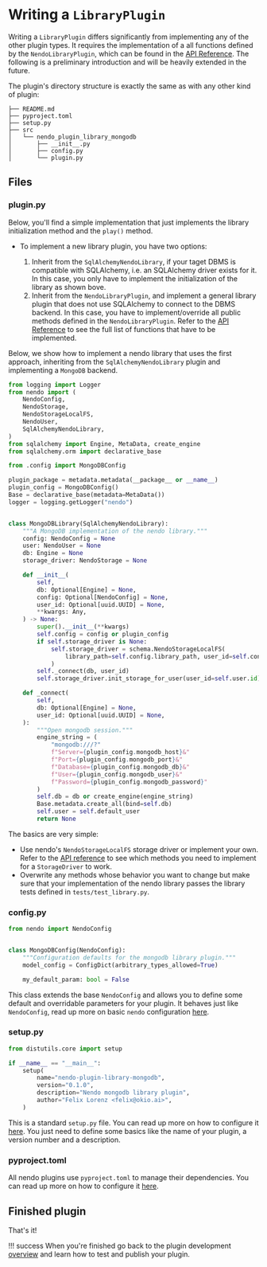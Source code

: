 # Writing a `LibraryPlugin`

Writing a `LibraryPlugin` differs significantly from implementing any of the other plugin types. It requires the implementation of a all functions defined by the `NendoLibraryPlugin`, which can be found in the [API Reference](https://okio.ai/docs/reference/schema/plugin/#nendo.schema.plugin.NendoLibraryPlugin). The following is a preliminary introduction and will be heavily extended in the future.

The plugin's directory structure is exactly the same as with any other kind of plugin:

```shell
├── README.md
├── pyproject.toml
├── setup.py
├── src
│   └── nendo_plugin_library_mongodb
│       ├── __init__.py
│       ├── config.py
│       └── plugin.py
```

## Files

### plugin.py

Below, you'll find a simple implementation that just implements the library initialization method and the `play()` method.

- To implement a new library plugin, you have two options:

    1. Inherit from the `SqlAlchemyNendoLibrary`, if your taget DBMS is compatible with SQLAlchemy, i.e. an SQLAlchemy driver exists for it. In this case, you only have to implement the initialization of the library as shown bove.
    1. Inherit from the `NendoLibraryPlugin`, and implement a general library plugin that does not use SQLAlchemy to connect to the DBMS backend. In this case, you have to implement/override all public methods defined in the `NendoLibraryPlugin`. Refer to the [API Reference](https://okio.ai/docs/reference/schema/plugin/#nendo.schema.plugin.NendoLibraryPlugin) to see the full list of functions that have to be implemented.

Below, we show how to implement a nendo library that uses the first approach, inheriting from the `SqlAlchemyNendoLibrary` plugin and implementing a `MongoDB` backend.

```python
from logging import Logger
from nendo import (
    NendoConfig,
    NendoStorage,
    NendoStorageLocalFS,
    NendoUser,
    SqlAlchemyNendoLibrary,
)
from sqlalchemy import Engine, MetaData, create_engine
from sqlalchemy.orm import declarative_base

from .config import MongoDBConfig

plugin_package = metadata.metadata(__package__ or __name__)
plugin_config = MongoDBConfig()
Base = declarative_base(metadata=MetaData())
logger = logging.getLogger("nendo")


class MongoDBLibrary(SqlAlchemyNendoLibrary):
    """A MongoDB implementation of the nendo library."""
    config: NendoConfig = None
    user: NendoUser = None
    db: Engine = None
    storage_driver: NendoStorage = None

    def __init__(
        self,
        db: Optional[Engine] = None,
        config: Optional[NendoConfig] = None,
        user_id: Optional[uuid.UUID] = None,
        **kwargs: Any,
    ) -> None:
        super().__init__(**kwargs)
        self.config = config or plugin_config
        if self.storage_driver is None:
            self.storage_driver = schema.NendoStorageLocalFS(
                library_path=self.config.library_path, user_id=self.config.user_id,
            )
        self._connect(db, user_id)
        self.storage_driver.init_storage_for_user(user_id=self.user.id)

    def _connect(
        self,
        db: Optional[Engine] = None,
        user_id: Optional[uuid.UUID] = None,
    ):
        """Open mongodb session."""
        engine_string = (
            "mongodb:///?"
            f"Server={plugin_config.mongodb_host}&"
            f"Port={plugin_config.mongodb_port}&"
            f"Database={plugin_config.mongodb_db}&"
            f"User={plugin_config.mongodb_user}&"
            f"Password={plugin_config.mongodb_password}"
        )
        self.db = db or create_engine(engine_string)
        Base.metadata.create_all(bind=self.db)
        self.user = self.default_user
        return None
```

The basics are very simple:

- Use nendo's `NendoStorageLocalFS` storage driver or implement your own. Refer to the [API reference](https://okio.ai/docs/reference/schema/core/#nendo.schema.core.NendoStorage) to see which methods you need to implement for a `StorageDriver` to work.
- Overwrite any methods whose behavior you want to change but make sure that your implementation of the nendo library passes the library tests defined in `tests/test_library.py`.

### config.py

```python
from nendo import NendoConfig


class MongoDBConfig(NendoConfig):
    """Configuration defaults for the mongodb library plugin."""
    model_config = ConfigDict(arbitrary_types_allowed=True)

    my_default_param: bool = False
```

This class extends the base `NendoConfig` and allows you to define some default and overridable parameters for your plugin.
It behaves just like `NendoConfig`, read up more on basic `nendo` configuration [here](../usage/config.md).

### setup.py

```python
from distutils.core import setup

if __name__ == "__main__":
    setup(
        name="nendo-plugin-library-mongodb",
        version="0.1.0",
        description="Nendo mongodb library plugin",
        author="Felix Lorenz <felix@okio.ai>",
    )
```

This is a standard `setup.py` file.
You can read up more on how to configure it [here](https://packaging.python.org/tutorials/packaging-projects/).
You just need to define some basics like the name of your plugin, a version number and a description.

### pyproject.toml

All nendo plugins use `pyproject.toml` to manage their dependencies.
You can read up more on how to configure it [here](https://packaging.python.org/tutorials/packaging-projects/).

## Finished plugin

That's it!

!!! success
    When you're finished go back to the plugin development [overview](plugindev.md#publishing-a-plugin)
    and learn how to test and publish your plugin.

